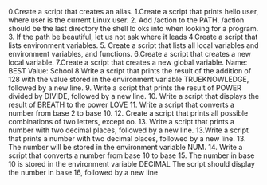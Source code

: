  0.Create a script that creates an alias. 
1.Create a script that prints  hello user, where user is the current Linux
 user.
 2. Add /action to the  PATH. /action should be the last directory the shell lo
oks into when looking for a program.
 3. If the path be beautiful, let us not ask where it leads
 4.Create a script that lists environment variables.
5. Create a script that lists all local variables and environment variables, and functions.
 6.Create a script that creates a new local variable.
 7.Create a script that creates a new global variable. Name: BEST Value: School
8.Write a script that prints the result of the addition of 128 with the value stored in the environment variable TRUEKNOWLEDGE, 
followed by a new line. 9. Write a script that prints the result of POWER divided by DIVIDE, followed by a new line. 10. Write 
a script that displays the result of BREATH to the power LOVE 11. Write a script that converts a number from base 2 to base 10. 
12. Create a script that prints all possible combinations of two letters, except oo. 13. Write a script that prints a number 
with two decimal places, followed by a new line. 13.Write a script that prints a number with two decimal places, followed by a 
new line. 13. The number will be stored in the environment variable NUM. 14. Write a script that converts a number from base 10 
to base
 15. The number in base 10 is stored in the environment variable DECIMAL The script should display the number in base 
16, followed by a new line
